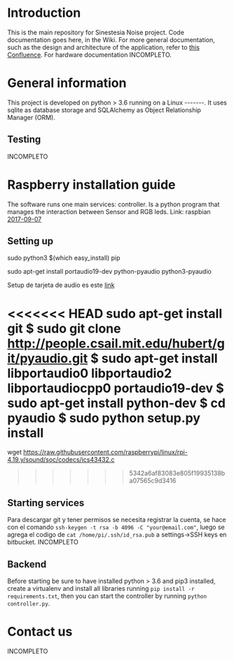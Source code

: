 # Introduction

This is the main repository for Sinestesia Noise project. Code documentation goes here, in the Wiki. For more general documentation, such as the design and architecture of the application, refer to [this Confluence](). For hardware documentation INCOMPLETO.

# General information

This project is developed on python > 3.6 running on a Linux -------. It uses sqlite as database storage and SQLAlchemy as Object Relationship Manager (ORM).

## Testing

INCOMPLETO

# Raspberry installation guide

The software runs one main services: controller. Is a python program that manages the interaction between Sensor and RGB leds. Link: raspbian [2017-09-07](http://downloads.raspberrypi.org/raspbian/images/raspbian-2017-09-08/2017-09-07-raspbian-stretch.zip)

## Setting up

sudo python3 $(which easy_install) pip

sudo apt-get install portaudio19-dev python-pyaudio python3-pyaudio

Setup de tarjeta de audio es este [link](https://github.com/mano1979/Pesky-Products-ICS-43434)

<<<<<<< HEAD
sudo apt-get install git
$ sudo git clone http://people.csail.mit.edu/hubert/git/pyaudio.git
$ sudo apt-get install libportaudio0 libportaudio2 libportaudiocpp0 portaudio19-dev
$ sudo apt-get install python-dev
$ cd pyaudio
$ sudo python setup.py install
=======
wget https://raw.githubusercontent.com/raspberrypi/linux/rpi-4.19.y/sound/soc/codecs/ics43432.c

>>>>>>> 5342a6af83083e805f19935138ba07565c9d3416

## Starting services

Para descargar git y tener permisos se necesita registrar la cuenta, se hace con el comando `ssh-keygen -t rsa -b 4096 -C "your@email.com"`, luego se agrega el codigo de `cat /home/pi/.ssh/id_rsa.pub` a settings->SSH keys en bitbucket.
INCOMPLETO

## Backend

Before starting be sure to have installed python > 3.6 and pip3 installed, create a virtualenv and install all libraries running `pip install -r requirements.txt`, then you can start the controller by running `python controller.py`.


# Contact us

INCOMPLETO
